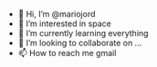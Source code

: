 - 👋 Hi, I’m @mariojord
- 👀 I’m interested in space
- 🌱 I’m currently learning everything
- 💞️ I’m looking to collaborate on ...
- 📫 How to reach me gmail

<!---
mariojord/mariojord is a ✨ special ✨ repository because its `README.md` (this file) appears on your GitHub profile.
You can click the Preview link to take a look at your changes.
--->
